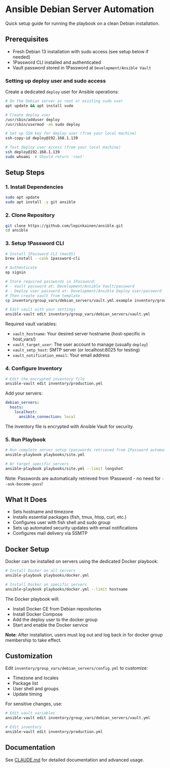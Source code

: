 # Ansible Debian Server Automation

Quick setup guide for running the playbook on a clean Debian installation.

## Prerequisites

- Fresh Debian 13 installation with sudo access (see setup below if needed)
- 1Password CLI installed and authenticated
- Vault password stored in 1Password at `Development/Ansible Vault`

### Setting up deploy user and sudo access

Create a dedicated `deploy` user for Ansible operations:

```bash
# On the Debian server as root or existing sudo user
apt update && apt install sudo

# Create deploy user
/usr/sbin/adduser deploy
/usr/sbin/usermod -aG sudo deploy

# Set up SSH key for deploy user (from your local machine)
ssh-copy-id deploy@192.168.1.139

# Test deploy user access (from your local machine)
ssh deploy@192.168.1.139
sudo whoami  # Should return 'root'
```

## Setup Steps

### 1. Install Dependencies

```bash
sudo apt update
sudo apt install -y git ansible
```

### 2. Clone Repository

```bash
git clone https://github.com/lepinkainen/ansible.git
cd ansible
```

### 3. Setup 1Password CLI

```bash
# Install 1Password CLI (macOS)
brew install --cask 1password-cli

# Authenticate
op signin

# Store required passwords in 1Password:
# - Vault password at: Development/Ansible Vault/password
# - Deploy user password at: Development/Ansible Deploy user/password
# Then create vault from template
cp inventory/group_vars/debian_servers/vault.yml.example inventory/group_vars/debian_servers/vault.yml

# Edit vault with your settings
ansible-vault edit inventory/group_vars/debian_servers/vault.yml
```

Required vault variables:

- `vault_hostname`: Your desired server hostname (host-specific in host_vars/)
- `vault_target_user`: The user account to manage (usually `deploy`)
- `vault_smtp_host`: SMTP server (or localhost:8025 for testing)
- `vault_notification_email`: Your email address

### 4. Configure Inventory

```bash
# Edit the encrypted inventory file
ansible-vault edit inventory/production.yml
```

Add your servers:

```yaml
debian_servers:
  hosts:
    localhost:
      ansible_connection: local
```

The inventory file is encrypted with Ansible Vault for security.

### 5. Run Playbook

```bash
# Run complete server setup (passwords retrieved from 1Password automatically)
ansible-playbook playbooks/site.yml

# Or target specific servers
ansible-playbook playbooks/site.yml --limit longshot
```

Note: Passwords are automatically retrieved from 1Password - no need for `--ask-become-pass`!

## What It Does

- Sets hostname and timezone
- Installs essential packages (fish, tmux, htop, curl, etc.)
- Configures user with fish shell and sudo group
- Sets up automated security updates with email notifications
- Configures mail delivery via SSMTP

## Docker Setup

Docker can be installed on servers using the dedicated Docker playbook:

```bash
# Install Docker on all servers
ansible-playbook playbooks/docker.yml

# Install Docker on specific servers
ansible-playbook playbooks/docker.yml --limit hostname
```

The Docker playbook will:
- Install Docker CE from Debian repositories
- Install Docker Compose
- Add the deploy user to the docker group
- Start and enable the Docker service

**Note**: After installation, users must log out and log back in for docker group membership to take effect.

## Customization

Edit `inventory/group_vars/debian_servers/config.yml` to customize:

- Timezone and locales
- Package list
- User shell and groups
- Update timing

For sensitive changes, use:

```bash
# Edit vault variables
ansible-vault edit inventory/group_vars/debian_servers/vault.yml

# Edit inventory
ansible-vault edit inventory/production.yml
```

## Documentation

See [CLAUDE.md](CLAUDE.md) for detailed documentation and advanced usage.
